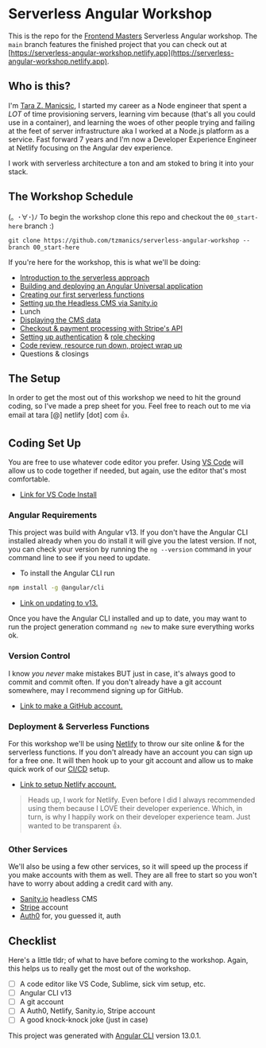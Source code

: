 # Serverless Angular Workshop

This is the repo for the [Frontend Masters](https://frontendmasters.com/) Serverless Angular workshop. The `main` branch features the finished project that you can check out at [https://serverless-angular-workshop.netlify.app](https://serverless-angular-workshop.netlify.app).

## Who is this?

I'm [Tara Z. Manicsic](https://twitter.com/tzmanics), I started my career as a Node engineer that spent a _LOT_ of time provisioning servers, learning vim because (that's all you could use in a container), and learning the woes of other people trying and failing at the feet of server infrastructure aka I worked at a Node.js platform as a service. Fast forward 7 years and I'm now a Developer Experience Engineer at Netlify focusing on the Angular dev experience.

I work with serverless architecture a ton and am stoked to bring it into your stack.

## The Workshop Schedule

(。･∀･)ﾉ To begin the workshop clone this repo and checkout the `00_start-here` branch :)

`git clone https://github.com/tzmanics/serverless-angular-workshop --branch 00_start-here`

If you're here for the workshop, this is what we'll be doing:

- [Introduction to the serverless approach](./walkthroughs/why-serverless/)
- [Building and deploying an Angular Universal application](./walkthroughs/build-and-deploy/)
- [Creating our first serverless functions](./walkthroughs/first-function/)
- [Setting up the Headless CMS via Sanity.io](./walkthroughs/setting-up-a-headless-cms/)
- Lunch
- [Displaying the CMS data](./walkthroughs/grabbing-and-displaying-data/)
- [Checkout & payment processing with Stripe's API](./walkthroughs/checkout-and-payment-processing/)
- [Setting up authentication](./walkthroughs/adding-authentication/) & [role checking](./walkthroughs/role-checking/)
- [Code review, resource run down, project wrap up](./walkthroughs/resources/)
- Questions & closings

## The Setup

In order to get the most out of this workshop we need to hit the ground coding, so I've made a prep sheet for you. Feel free to reach out to me via email at tara [@] netlify [dot] com 👍.

## Coding Set Up

You are free to use whatever code editor you prefer. Using [VS Code](https://code.visualstudio.com/download) will allow us to code together if needed, but again, use the editor that's most comfortable.

- [Link for VS Code Install](https://code.visualstudio.com/download)

### Angular Requirements

This project was build with Angular v13. If you don't have the Angular CLI installed already when you do install it will give you the latest version. If not, you can check your version by running the `ng --version` command in your command line to see if you need to update.

- To install the Angular CLI run

```bash
npm install -g @angular/cli
```

- [Link on updating to v13.](https://update.angular.io/)

Once you have the Angular CLI installed and up to date, you may want to run the project generation command `ng new` to make sure everything works ok.

### Version Control

I know _you never_ make mistakes BUT just in case, it's always good to commit and commit often. If you don't already have a git account somewhere, may I recommend signing up for GitHub.

- [Link to make a GitHub account.](https://github.com/join)

### Deployment & Serverless Functions

For this workshop we'll be using [Netlify](https://www.netlify.com/?utm_source=github-repo&utm_medium=angular-workshop_tzm&utm_campaign=devex) to throw our site online & for the serverless functions. If you don't already have an account you can sign up for a free one. It will then hook up to your git account and allow us to make quick work of our [CI/CD](https://www.netlify.com/products/build/?utm_source=github-repo&utm_medium=angular-workshop_tzm&utm_campaign=devex) setup.

- [Link to setup Netlify account.](https://app.netlify.com/signup?utm_source=github-repo&utm_medium=angular-workshop_tzm&utm_campaign=devex)

> Heads up, I work for Netlify. Even before I did I always recommended using them because I LOVE their developer experience. Which, in turn, is why I happily work on their developer experience team. Just wanted to be transparent 👍.

### Other Services

We'll also be using a few other services, so it will speed up the process if you make accounts with them as well. They are all free to start so you won't have to worry about adding a credit card with any.

- [Sanity.io](https://manage.sanity.io/) headless CMS
- [Stripe](https://dashboard.stripe.com/register) account
- [Auth0](https://auth0.com/) for, you guessed it, auth

## Checklist

Here's a little tldr; of what to have before coming to the workshop. Again, this helps us to really get the most out of the workshop.

- [ ] A code editor like VS Code, Sublime, sick vim setup, etc.
- [ ] Angular CLI v13
- [ ] A git account
- [ ] A Auth0, Netlify, Sanity.io, Stripe account
- [ ] A good knock-knock joke (just in case)

This project was generated with [Angular CLI](https://github.com/angular/angular-cli) version 13.0.1.
